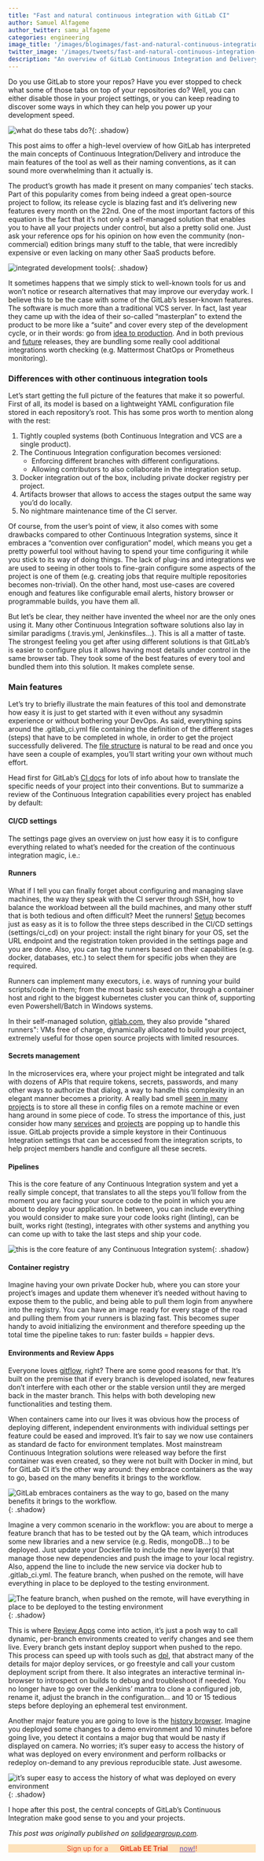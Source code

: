 ```yaml
---
title: "Fast and natural continuous integration with GitLab CI"
author: Samuel Alfageme
author_twitter: samu_alfageme
categories: engineering
image_title: '/images/blogimages/fast-and-natural-continuous-integration-with-gitlab-ci.jpg'
twitter_image: '/images/tweets/fast-and-natural-continuous-integration-with-gitlab-ci.png'
description: "An overview of GitLab Continuous Integration and Delivery, and the main features of the tool."
---
```

Do you use GitLab to store your repos? Have you ever stopped to check what some of those tabs on top of your repositories do? Well, you can either disable those in your project settings, or you can keep reading to discover some ways in which they can help you power up your development speed.

<!-- more -->

![what do these tabs do?](/images/blogimages/fast-and-natural-continuous-integration-with-gitlab-ci/your-awesome-project.png){: .shadow}<br>

This post aims to offer a high-level overview of how GitLab has interpreted the main concepts of Continuous Integration/Delivery and introduce the main features of the tool as well as their naming conventions, as it can sound more overwhelming than it actually is.

The product’s growth has made it present on many companies’ tech stacks. Part of this popularity comes from being indeed a great open-source project to follow, its release cycle is blazing fast and it’s delivering new features every month on the 22nd. One of the most important factors of this equation is the fact that it’s not only a self-managed solution that enables you to have all your projects under control, but also a pretty solid one. Just ask your reference ops for his opinion on how even the community (non-commercial) edition brings many stuff to the table, that were incredibly expensive or even lacking on many other SaaS products before.

![integrated development tools](/images/blogimages/fast-and-natural-continuous-integration-with-gitlab-ci/idea-to-production-graphics.png){: .shadow}<br>

It sometimes happens that we simply stick to well-known tools for us and won’t notice or research alternatives that may improve our everyday work. I believe this to be the case with some of the GitLab’s lesser-known features. The software is much more than a traditional VCS server. In fact, last year they came up with the idea of their so-called “masterplan” to extend the product to be more like a “suite” and cover every step of the development cycle, or in their words: go from [idea to production](/blog/2016/08/05/continuous-integration-delivery-and-deployment-with-gitlab/#from-idea-to-production-with-gitlab). And in both previous and [future](/direction/) releases, they are bundling some really cool additional integrations worth checking (e.g. Mattermost ChatOps or Prometheus monitoring).

### Differences with other continuous integration tools

Let’s start getting the full picture of the features that make it so powerful. First of all, its model is based on a lightweight YAML configuration file stored in each repository’s root. This has some pros worth to mention along with the rest:

1. Tightly coupled systems (both Continuous Integration and VCS are a single product).
2. The Continuous Integration configuration becomes versioned:
   * Enforcing different branches with different configurations.
   * Allowing contributors to also collaborate in the integration setup.
3. Docker integration out of the box, including private docker registry per project.
4. Artifacts browser that allows to access the stages output the same way you’d do locally.
5. No nightmare maintenance time of the CI server.

Of course, from the user’s point of view, it also comes with some drawbacks compared to other Continuous Integration systems, since it embraces a “convention over configuration” model, which means you get a pretty powerful tool without having to spend your time configuring it while you stick to its way of doing things. The lack of plug-ins and integrations we are used to seeing in other tools to fine-grain configure some aspects of the project is one of them (e.g. creating jobs that require multiple repositories becomes non-trivial). On the other hand, most use-cases are covered enough and features like configurable email alerts, history browser or programmable builds, you have them all.

But let’s be clear, they neither have invented the wheel nor are the only ones using it. Many other Continuous Integration software solutions also lay in similar paradigms (.travis.yml, Jenkinsfiles…). This is all a matter of taste. The strongest feeling you get after using different solutions is that GitLab’s is easier to configure plus it allows having most details under control in the same browser tab. They took some of the best features of every tool and bundled them into this solution. It makes complete sense.

### Main features

Let’s try to briefly illustrate the main features of this tool and demonstrate how easy it is just to get started with it even without any sysadmin experience or without bothering your DevOps. As said, everything spins around the .gitlab_ci.yml file containing the definition of the different stages (steps) that have to be completed in whole, in order to get the project successfully delivered. The [file structure](/direction/) is natural to be read and once you have seen a couple of examples, you’ll start writing your own without much effort.

Head first for GitLab’s [CI docs](https://docs.gitlab.com/ee/ci/yaml/) for lots of info about how to translate the specific needs of your project into their conventions. But to summarize a review of the Continuous Integration capabilities every project has enabled by default:

#### CI/CD settings

The settings page gives an overview on just how easy it is to configure everything related to what’s needed for the creation of the continuous integration magic, i.e.:

#### Runners

What if I tell you can finally forget about configuring and managing slave machines, the way they speak with the CI server through SSH, how to balance the workload between all the build machines, and many other stuff that is both tedious and often difficult? Meet the runners! [Setup](https://docs.gitlab.com/runner/install/) becomes just as easy as it is to follow the three steps described in the CI/CD settings (settings/ci_cd) on your project: install the right binary for your OS, set the URL endpoint and the registration token provided in the settings page and you are done. Also, you can tag the runners based on their capabilities (e.g. docker, databases, etc.) to select them for specific jobs when they are required.

Runners can implement many executors, i.e. ways of running your build scripts/code in them; from the most basic ssh executor, through a container host and right to the biggest kubernetes cluster you can think of, supporting even Powershell/Batch in Windows systems.

In their self-managed solution, [gitlab.com](https://gitlab.com/), they also provide "shared runners": VMs free of charge, dynamically allocated to build your project, extremely useful for those open source projects with limited resources.

#### Secrets management

In the microservices era, where your project might be integrated and talk with dozens of APIs that require tokens, secrets, passwords, and many other ways to authorize that dialog, a way to handle this complexity in an elegant manner becomes a priority. A really bad smell [seen in many projects](https://gitleaks.com/) is to store all these in config files on a remote machine or even hang around in some piece of code. To stress the importance of this, just consider how many [services](https://www.vaultproject.io/) and [projects](https://docs.docker.com/engine/swarm/secrets/) are popping up to handle this issue. GitLab projects provide a simple keystore in their Continuous Integration settings that can be accessed from the integration scripts, to help project members handle and configure all these secrets.

#### Pipelines

This is the core feature of any Continuous Integration system and yet a really simple concept, that translates to all the steps you’ll follow from the moment you are facing your source code to the point in which you are about to deploy your application. In between, you can include everything you would consider to make sure your code looks right (linting), can be built, works right (testing), integrates with other systems and anything you can come up with to take the last steps and ship your code.


![this is the core feature of any Continuous Integration system](/images/blogimages/fast-and-natural-continuous-integration-with-gitlab-ci/pipelines-are-a-core-feature.png){: .shadow}<br>

#### Container registry

Imagine having your own private Docker hub, where you can store your project’s images and update them whenever it’s needed without having to expose them to the public, and being able to pull them login from anywhere into the registry. You can have an image ready for every stage of the road and pulling them from your runners is blazing fast. This becomes super handy to avoid initializing the environment and therefore speeding up the total time the pipeline takes to run: faster builds = happier devs.

#### Environments and Review Apps

Everyone loves [gitflow](http://nvie.com/posts/a-successful-git-branching-model/), right? There are some good reasons for that. It’s built on the premise that if every branch is developed isolated, new features don’t interfere with each other or the stable version until they are merged back in the master branch. This helps with both developing new functionalities and testing them.

When containers came into our lives it was obvious how the process of deploying different, independent environments with individual settings per feature could be eased and improved. It’s fair to say we now use containers as standard de facto for environment templates. Most mainstream Continuous Integration solutions were released way before the first container was even created, so they were not built with Docker in mind, but for GitLab CI it’s the other way around: they embrace containers as the way to go, based on the many benefits it brings to the workflow.

![GitLab embraces containers as the way to go, based on the many benefits it brings to the workflow.](/images/blogimages/fast-and-natural-continuous-integration-with-gitlab-ci/environments-and-review-apps.png){: .shadow}<br>

Imagine a very common scenario in the workflow: you are about to merge a feature branch that has to be tested out by the QA team, which introduces some new libraries and a new service (e.g. Redis, mongoDB…) to be deployed. Just update your Dockerfile to include the new layer(s) that manage those new dependencies and push the image to your local registry. Also, append the line to include the new service via docker hub to .gitlab_ci.yml. The feature branch, when pushed on the remote, will have everything in place to be deployed to the testing environment.

![The feature branch, when pushed on the remote, will have everything in place to be deployed to the testing environment](/images/blogimages/fast-and-natural-continuous-integration-with-gitlab-ci/production-and-staging.png){: .shadow}<br>

This is where [Review Apps](https://docs.gitlab.com/ee/ci/review_apps/) come into action, it’s just a posh way to call dynamic, per-branch environments created to verify changes and see them live. Every branch gets instant deploy support when pushed to the repo. This process can speed up with tools such as [dpl](https://github.com/travis-ci/dpl), that abstract many of the details for major deploy services, or go freestyle and call your custom deployment script from there. It also integrates an interactive terminal in-browser to introspect on builds to debug and troubleshoot if needed. You no longer have to go over the Jenkins’ mantra to clone a configured job, rename it, adjust the branch in the configuration… and 10 or 15 tedious steps before deploying an ephemeral test environment.

Another major feature you are going to love is the [history browser](https://docs.gitlab.com/ee/ci/environments/index.html#viewing-the-deployment-history-of-an-environment). Imagine you deployed some changes to a demo environment and 10 minutes before going live, you detect it contains a major bug that would be nasty if displayed on camera. No worries; it’s super easy to access the history of what was deployed on every environment and perform rollbacks or redeploy on-demand to any previous reproducible state. Just awesome.

![it’s super easy to access the history of what was deployed on every environment](/images/blogimages/fast-and-natural-continuous-integration-with-gitlab-ci/history-browser.png){: .shadow}<br>

I hope after this post, the central concepts of GitLab’s Continuous Integration make good sense to you and your projects.

_This post was originally published on [solidgeargroup.com](https://solidgeargroup.com/gitlab_countinuous_integration_intro)._

<p class="alert alert-orange" style="background-color: rgba(252,163,38,.3); border-color: rgba(252,163,38,.3); color: rgb(226,67,41) !important; text-align: center;">Sign up for a &nbsp;&nbsp;<i class="fab fa-gitlab" style="color:rgb(107,79,187); font-size:.85em" aria-hidden="true"></i> &nbsp;&nbsp;<strong>GitLab EE Trial</strong> &nbsp;&nbsp;<i class="fab fa-gitlab" style="color:rgb(107,79,187); font-size:.85em" aria-hidden="true"></i> &nbsp;&nbsp;<a style="color: rgb(107,79,187);" href="/free-trial/">now!</a>!</p>
